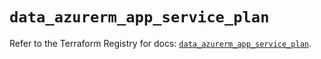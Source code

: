 # `data_azurerm_app_service_plan`

Refer to the Terraform Registry for docs: [`data_azurerm_app_service_plan`](https://registry.terraform.io/providers/hashicorp/azurerm/3.91.0/docs/data-sources/app_service_plan).
